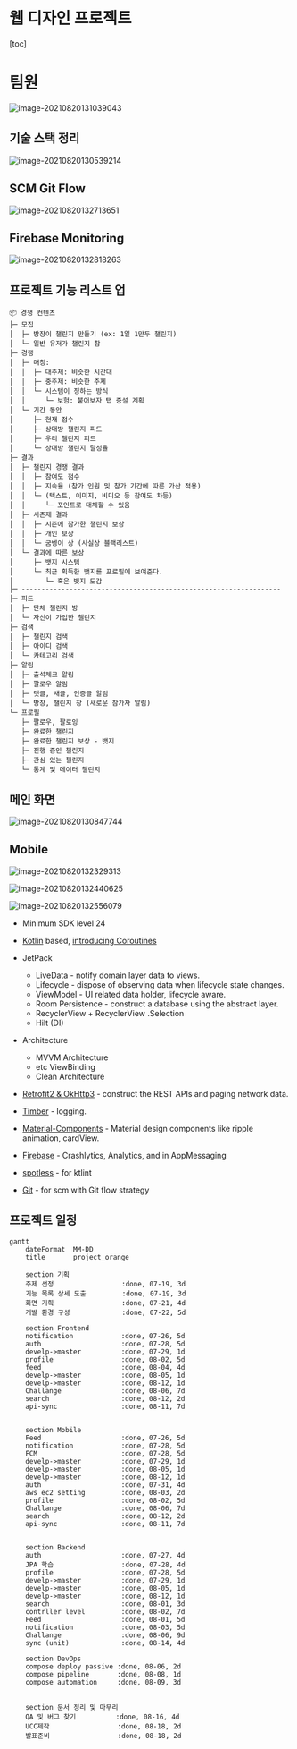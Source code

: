 # 웹 디자인 프로젝트

[toc]

# 팀원

![image-20210820131039043](README.assets/image-20210820131039043.png)

## 기술 스택 정리

![image-20210820130539214](README.assets/image-20210820130539214.png)

## SCM Git Flow

![image-20210820132713651](README.assets/image-20210820132713651.png)



## Firebase Monitoring

![image-20210820132818263](README.assets/image-20210820132818263.png)

## 프로젝트 기능 리스트 업

```
📦 경쟁 컨텐츠
├─ 모집
│  ├─ 방장이 챌린지 만들기 (ex: 1일 1만두 챌린지)
│  └─ 일반 유저가 챌린지 참
├─ 경쟁
│  ├─ 매칭:
│  │  ├─ 대주제: 비슷한 시간대
│  │  ├─ 중주제: 비슷한 주제
│  │  └─ 시스템이 정하는 방식
│  │     └─ 보험: 붙어보자 탭 증설 계획
│  └─ 기간 동안 
│     ├─ 현재 점수 
│     ├─ 상대방 챌린지 피드
│     ├─ 우리 챌린지 피드
│     └─ 상대방 챌린지 달성율
├─ 결과
│  ├─ 챌린지 경쟁 결과
│  │  ├─ 참여도 점수
│  │  ├─ 지속율 (참가 인원 및 참가 기간에 따른 가산 적용)
│  │  └─ (텍스트, 이미지, 비디오 등 참여도 차등)
│  │     └─ 포인트로 대체할 수 있음
│  ├─ 시즌제 결과
│  │  ├─ 시즌에 참가한 챌린지 보상
│  │  ├─ 개인 보상
│  │  └─ 굼벵이 상 (사실상 블랙리스트)
│  └─ 결과에 따른 보상
│     ├─ 뱃지 시스템
│     └─ 최근 획득한 뱃지를 프로필에 보여준다.
│        └─ 혹은 뱃지 도감 
├─ -----------------------------------------------------------------
├─ 피드 
│  ├─ 단체 챌린지 방
│  └─ 자신이 가입한 챌린지
├─ 검색
│  ├─ 챌린지 검색
│  ├─ 아이디 검색
│  └─ 카테고리 검색
├─ 알림
│  ├─ 출석체크 알림
│  ├─ 팔로우 알림
│  ├─ 댓글, 새글, 인증글 알림
│  └─ 방장, 챌린지 장 (새로운 참가자 알림)
└─ 프로필
   ├─ 팔로우, 팔로잉
   ├─ 완료한 챌린지
   ├─ 완료한 챌린지 보상 - 뱃지
   ├─ 진행 중인 챌린지
   ├─ 관심 있는 챌린지
   └─ 통계 및 데이터 챌린지
```



## 메인 화면

![image-20210820130847744](README.assets/image-20210820130847744.png)

## Mobile

![image-20210820132329313](README.assets/image-20210820132329313.png)

![image-20210820132440625](README.assets/image-20210820132440625.png)

![image-20210820132556079](README.assets/image-20210820132556079.png)



- Minimum SDK level 24

- [Kotlin](https://kotlinlang.org/) based, [introducing Coroutines](https://github.com/Kotlin/kotlinx.coroutines)

- JetPack

  - LiveData - notify domain layer data to views.
  - Lifecycle - dispose of observing data when lifecycle state changes.
  - ViewModel - UI related data holder, lifecycle aware.
  - Room Persistence - construct a database using the abstract layer.
  - RecyclerView + RecyclerView .Selection
  - Hilt (DI)

- Architecture

  - MVVM Architecture 
  - etc ViewBinding
  - Clean Architecture

- [Retrofit2 & OkHttp3](https://github.com/square/retrofit) - construct the REST APIs and paging network data.

- [Timber](https://github.com/JakeWharton/timber) - logging.

- [Material-Components](https://github.com/material-components/material-components-android) - Material design components like ripple animation, cardView.

- [Firebase](https://firebase.google.com/) - Crashlytics, Analytics, and in AppMessaging

- [spotless](https://github.com/diffplug/spotless) - for ktlint

- [Git](https://git-scm.com/) - for scm with Git flow strategy

  

## 프로젝트 일정

```mermaid
gantt
    dateFormat  MM-DD
    title       project_orange

    section 기획
    주제 선정				  :done, 07-19, 3d
    기능 목록 상세 도출		    :done, 07-19, 3d
    화면 기획				  :done, 07-21, 4d
    개발 환경 구성             :done, 07-22, 5d
	
	section Frontend
    notification		  	:done, 07-26, 5d
    auth	 				:done, 07-28, 5d
	develp->master 			:done, 07-29, 1d
    profile	 	 			:done, 08-02, 5d
    feed   	  				:done, 08-04, 4d
   	develp->master 			:done, 08-05, 1d
    develp->master 			:done, 08-12, 1d
	Challange		 	   	:done, 08-06, 7d
	search					:done, 08-12, 2d
	api-sync 				:done, 08-11, 7d

	
    section Mobile
    Feed		  			:done, 07-26, 5d
    notification			:done, 07-28, 5d
   	FCM						:done, 07-28, 5d
    develp->master			:done, 07-29, 1d
    develp->master			:done, 08-05, 1d
    develp->master			:done, 08-12, 1d
	auth   	  				:done, 07-31, 4d
    aws ec2 setting 		:done, 08-03, 2d
    profile					:done, 08-02, 5d
	Challange				:done, 08-06, 7d
	search					:done, 08-12, 2d
    api-sync 				:done, 08-11, 7d

	
    section Backend
    auth   	  				:done, 07-27, 4d
    JPA 학습 			  	   :done, 07-28, 4d
    profile	 	 			:done, 07-28, 5d
    develp->master 			:done, 07-29, 1d
    develp->master 			:done, 08-05, 1d
    develp->master 			:done, 08-12, 1d
    search					:done, 08-01, 3d
    contrller level 		:done, 08-02, 7d
    Feed		  			:done, 08-01, 5d
    notification	 		:done, 08-03, 5d
	Challange				:done, 08-06, 9d
	sync (unit)				:done, 08-14, 4d 
	
	section DevOps
	compose deploy passive :done, 08-06, 2d
	compose pipeline 	   :done, 08-08, 1d
	compose automation     :done, 08-09, 3d
	

	section 문서 정리 및 마무리
    QA 및 버그 찾기			:done, 08-16, 4d
    UCC제작 				  :done, 08-18, 2d
    발표준비				 :done, 08-18, 2d
```
